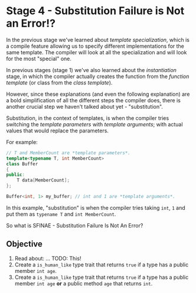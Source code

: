 # Stage 4 - Substitution Failure is Not an Error!?

In the previous stage we've learned about *template specialization*, which is a compile feature allowing us to specify different implementations for the same template. The compiler will look at all the specialization and will look for the most "special" one.

In previous stages (stage 1) we've also learned about the *instantiation* stage, in which the compiler actually creates the function from the *function template* (or class from the *class template*).

However, since these explanations (and even the following explanation) are a bold simplification of all the different steps the compiler does, there is another crucial step we haven't talked about yet - "substitution".

Substitution, in the context of templates, is when the compiler tries switching the *template parameters* with *template arguments*; with actual values that would replace the parameters.

For example:

```c++
// T and MemberCount are *template parameters*.
template<typename T, int MemberCount>
class Buffer
{
public:
    T data[MemberCount];
};

Buffer<int, 1> my_buffer; // int and 1 are *template arguments*.
```

In this example, "substitution" is when the compiler tries taking `int`, `1` and put them as `typename T` and `int MemberCount`.

So what is SFINAE - Substitution Failure Is Not An Error?

## Objective

1. Read about: ... TODO: This!
2. Create a `is_human_like` type trait that returns `true` if a type has a public member `int age`.
3. Create a `is_human_like` type trait that returns `true` if a type has a public member `int age` **or** a public method `age` that returns `int`.
